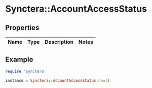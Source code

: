 # Synctera::AccountAccessStatus

## Properties

| Name | Type | Description | Notes |
| ---- | ---- | ----------- | ----- |

## Example

```ruby
require 'synctera'

instance = Synctera::AccountAccessStatus.new()
```

